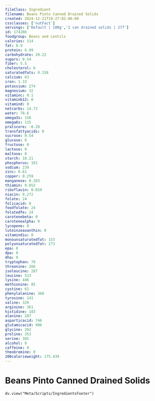 ```yaml
---
fileClass: Ingredient
filename: Beans Pinto Canned Drained Solids
created: 2024-12-21T19:27:02-06:00
cssclasses: ['nutFact']
servings: ['Default | 100g','1 can drained solids | 277']
id: 174286
foodgroup: Beans and Lentils
calories: 114
fat: 0.9
protein: 6.99
carbohydrate: 20.22
sugars: 0.54
fiber: 5.5
cholesterol: 0
saturatedfats: 0.158
calcium: 63
iron: 1.33
potassium: 274
magnesium: 32
vitaminc: 0.1
vitaminb12: 0
vitamind: 0
netcarbs: 14.72
water: 70.6
omega3s: 158
omega6s: 115
pralscore: -0.28
transfattyacids: 0
sucrose: 0.54
glucose: 0
fructose: 0
lactose: 0
maltose: 0
starch: 10.21
phosphorus: 101
sodium: 239
zinc: 0.61
copper: 0.259
manganese: 0.383
thiamin: 0.052
riboflavin: 0.019
niacin: 0.272
folate: 24
folicacid: 0
foodfolate: 24
folatedfe: 24
carotenebeta: 0
carotenealpha: 0
lycopene: 0
luteinzeaxanthin: 0
vitamindiu: 0
monounsaturatedfat: 153
polyunsaturatedfat: 273
epa: 0
dpa: 0
dha: 0
tryptophan: 78
threonine: 266
isoleucine: 287
leucine: 513
lysine: 446
methionine: 85
cystine: 61
phenylalanine: 360
tyrosine: 141
valine: 329
arginine: 361
histidine: 183
alanine: 287
asparticacid: 746
glutamicacid: 996
glycine: 262
proline: 353
serine: 385
alcohol: 0
caffeine: 0
theobromine: 0
200calorieweight: 175.439
---
```


# Beans Pinto Canned Drained Solids

```dataviewjs
dv.view("Meta/Scripts/IngredientsFooter")
```